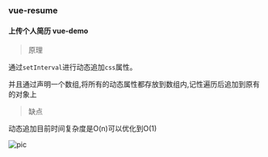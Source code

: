 ### vue-resume



#### 上传个人简历 vue-demo

> 原理

通过`setInterval`进行动态追加`css`属性。

并且通过声明一个数组,将所有的动态属性都存放到数组内,记性遍历后追加到原有的对象上



>缺点

动态追加目前时间复杂度是O(n)可以优化到O(1)



![pic](Jietu20170522-183318-HD.gif)
